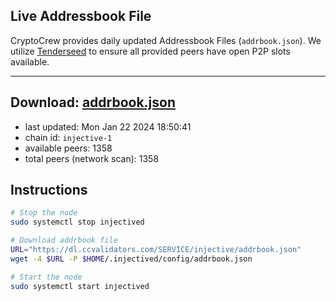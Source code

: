 ## Live Addressbook File

CryptoCrew provides daily updated Addressbook Files (`addrbook.json`). We utilize [Tenderseed](https://github.com/binaryholdings/tenderseed) to ensure all provided peers have open P2P slots available.

---
**Download: [addrbook.json](https://dl.ccvalidators.com/SERVICE/injective/addrbook.json)**
---

- last updated: Mon Jan 22 2024 18:50:41
- chain id: `injective-1`
- available peers: 1358
- total peers (network scan): 1358

## Instructions
```sh
# Stop the node
sudo systemctl stop injectived

# Download addrbook file
URL="https://dl.ccvalidators.com/SERVICE/injective/addrbook.json"
wget -4 $URL -P $HOME/.injectived/config/addrbook.json

# Start the node
sudo systemctl start injectived
```
